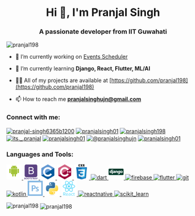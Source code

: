 <h1 align="center">Hi 👋, I'm Pranjal Singh</h1>
<h3 align="center">A passionate developer from IIT Guwahati</h3>

<p align="left"> <img src="https://komarev.com/ghpvc/?username=pranjal198&label=Profile%20views&color=0e75b6&style=flat" alt="pranjal198" /> </p>

- 🔭 I’m currently working on [Events Scheduler](https://github.com/pranjal198/event_scheduler.git)

- 🌱 I’m currently learning **Django, React, Flutter, ML/AI**

- 👨‍💻 All of my projects are available at [https://github.com/pranjal198](https://github.com/pranjal198)

- 📫 How to reach me **pranjalsinghujn@gmail.com**

<h3 align="left">Connect with me:</h3>
<p align="left">
<a href="https://linkedin.com/in/pranjal-singh6365b1200" target="blank"><img align="center" src="https://raw.githubusercontent.com/rahuldkjain/github-profile-readme-generator/master/src/images/icons/Social/linked-in-alt.svg" alt="pranjal-singh6365b1200" height="30" width="40" /></a>
<a href="https://kaggle.com/pranjalsingh01" target="blank"><img align="center" src="https://raw.githubusercontent.com/rahuldkjain/github-profile-readme-generator/master/src/images/icons/Social/kaggle.svg" alt="pranjalsingh01" height="30" width="40" /></a>
<a href="https://fb.com/pranjalsingh198" target="blank"><img align="center" src="https://raw.githubusercontent.com/rahuldkjain/github-profile-readme-generator/master/src/images/icons/Social/facebook.svg" alt="pranjalsingh198" height="30" width="40" /></a>
<a href="https://instagram.com/its._.pranjal" target="blank"><img align="center" src="https://raw.githubusercontent.com/rahuldkjain/github-profile-readme-generator/master/src/images/icons/Social/instagram.svg" alt="its._.pranjal" height="30" width="40" /></a>
<a href="https://www.codechef.com/users/pranjalsingh01" target="blank"><img align="center" src="https://cdn.jsdelivr.net/npm/simple-icons@3.1.0/icons/codechef.svg" alt="pranjalsingh01" height="30" width="40" /></a>
<a href="https://www.hackerrank.com/@pranjalsinghujn" target="blank"><img align="center" src="https://raw.githubusercontent.com/rahuldkjain/github-profile-readme-generator/master/src/images/icons/Social/hackerrank.svg" alt="@pranjalsinghujn" height="30" width="40" /></a>
<a href="https://codeforces.com/profile/pranjalsingh01" target="blank"><img align="center" src="https://cdn.jsdelivr.net/npm/simple-icons@3.0.1/icons/codeforces.svg" alt="pranjalsingh01" height="30" width="40" /></a>
</p>

<h3 align="left">Languages and Tools:</h3>
<p align="left"> <a href="https://developer.android.com" target="_blank"> <img src="https://raw.githubusercontent.com/devicons/devicon/master/icons/android/android-original-wordmark.svg" alt="android" width="40" height="40"/> </a> <a href="https://getbootstrap.com" target="_blank"> <img src="https://raw.githubusercontent.com/devicons/devicon/master/icons/bootstrap/bootstrap-plain-wordmark.svg" alt="bootstrap" width="40" height="40"/> </a> <a href="https://www.cprogramming.com/" target="_blank"> <img src="https://raw.githubusercontent.com/devicons/devicon/master/icons/c/c-original.svg" alt="c" width="40" height="40"/> </a> <a href="https://www.w3schools.com/cpp/" target="_blank"> <img src="https://raw.githubusercontent.com/devicons/devicon/master/icons/cplusplus/cplusplus-original.svg" alt="cplusplus" width="40" height="40"/> </a> <a href="https://www.w3schools.com/css/" target="_blank"> <img src="https://raw.githubusercontent.com/devicons/devicon/master/icons/css3/css3-original-wordmark.svg" alt="css3" width="40" height="40"/> </a> <a href="https://dart.dev" target="_blank"> <img src="https://www.vectorlogo.zone/logos/dartlang/dartlang-icon.svg" alt="dart" width="40" height="40"/> </a> <a href="https://www.djangoproject.com/" target="_blank"> <img src="https://raw.githubusercontent.com/devicons/devicon/master/icons/django/django-original.svg" alt="django" width="40" height="40"/> </a> <a href="https://firebase.google.com/" target="_blank"> <img src="https://www.vectorlogo.zone/logos/firebase/firebase-icon.svg" alt="firebase" width="40" height="40"/> </a> <a href="https://flutter.dev" target="_blank"> <img src="https://www.vectorlogo.zone/logos/flutterio/flutterio-icon.svg" alt="flutter" width="40" height="40"/> </a> <a href="https://git-scm.com/" target="_blank"> <img src="https://www.vectorlogo.zone/logos/git-scm/git-scm-icon.svg" alt="git" width="40" height="40"/> </a> <a href="https://kotlinlang.org" target="_blank"> <img src="https://www.vectorlogo.zone/logos/kotlinlang/kotlinlang-icon.svg" alt="kotlin" width="40" height="40"/> </a> <a href="https://www.photoshop.com/en" target="_blank"> <img src="https://raw.githubusercontent.com/devicons/devicon/master/icons/photoshop/photoshop-line.svg" alt="photoshop" width="40" height="40"/> </a> <a href="https://www.python.org" target="_blank"> <img src="https://raw.githubusercontent.com/devicons/devicon/master/icons/python/python-original.svg" alt="python" width="40" height="40"/> </a> <a href="https://reactjs.org/" target="_blank"> <img src="https://raw.githubusercontent.com/devicons/devicon/master/icons/react/react-original-wordmark.svg" alt="react" width="40" height="40"/> </a> <a href="https://reactnative.dev/" target="_blank"> <img src="https://reactnative.dev/img/header_logo.svg" alt="reactnative" width="40" height="40"/> </a> <a href="https://scikit-learn.org/" target="_blank"> <img src="https://upload.wikimedia.org/wikipedia/commons/0/05/Scikit_learn_logo_small.svg" alt="scikit_learn" width="40" height="40"/> </a> </p>

<p><img align="left" src="https://github-readme-stats.vercel.app/api/top-langs?username=pranjal198&show_icons=true&locale=en&layout=compact" alt="pranjal198" /></p>

<p>&nbsp;<img align="center" src="https://github-readme-stats.vercel.app/api?username=pranjal198&show_icons=true&locale=en" alt="pranjal198" /></p>
